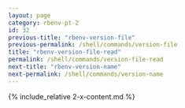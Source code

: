```yaml
---
layout: page
category: rbenv-pt-2
id: 32
previous-title: "rbenv-version-file"
previous-permalink: /shell/commands/version-file
title: "rbenv-version-file-read"
permalink: /shell/commands/version-file-read
next-title: "rbenv-version-name"
next-permalink: /shell/commands/version-name
---
```


{% include_relative 2-x-content.md %}
